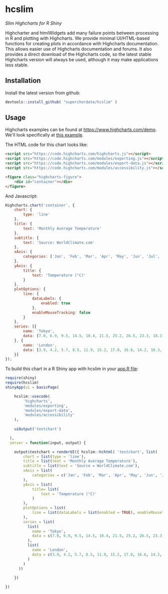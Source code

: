 # hcslim

*Slim Highcharts for R Shiny*

Highcharter and htmlWidgets add many failure points between processing in R and plotting with Highcharts. 
We provide minimal UI/HTML-based functions for creating plots in accordance with Highcharts documentation. 
This allows easier use of Highcharts documentation and forums.
It also provides a direct download of the Highcharts code, so the latest stable Highcharts version will always be used, although it may make applications less stable.

## Installation

Install the latest version from github:

```r
devtools::install_github( "superchordate/hcslim" )
```

## Usage

Highcharts examples can be found at https://www.highcharts.com/demo. We'll look specifically at [this example](https://jsfiddle.net/gh/get/library/pure/highcharts/highcharts/tree/master/samples/highcharts/demo/line-labels/).

The HTML code for this chart looks like:

```html
<script src="https://code.highcharts.com/highcharts.js"></script>
<script src="https://code.highcharts.com/modules/exporting.js"></script>
<script src="https://code.highcharts.com/modules/export-data.js"></script>
<script src="https://code.highcharts.com/modules/accessibility.js"></script>

<figure class="highcharts-figure">
    <div id="container"></div>
</figure>
```

And Javascript:

```js
Highcharts.chart('container', {
    chart: {
        type: 'line'
    },
    title: {
        text: 'Monthly Average Temperature'
    },
    subtitle: {
        text: 'Source: WorldClimate.com'
    },
    xAxis: {
        categories: ['Jan', 'Feb', 'Mar', 'Apr', 'May', 'Jun', 'Jul', 'Aug', 'Sep', 'Oct', 'Nov', 'Dec']
    },
    yAxis: {
        title: {
            text: 'Temperature (°C)'
        }
    },
    plotOptions: {
        line: {
            dataLabels: {
                enabled: true
            },
            enableMouseTracking: false
        }
    },
    series: [{
        name: 'Tokyo',
        data: [7.0, 6.9, 9.5, 14.5, 18.4, 21.5, 25.2, 26.5, 23.3, 18.3, 13.9, 9.6]
    }, {
        name: 'London',
        data: [3.9, 4.2, 5.7, 8.5, 11.9, 15.2, 17.0, 16.6, 14.2, 10.3, 6.6, 4.8]
    }]
});
```

To build this chart in a R Shiny app with hcslim in your [app.R file](https://shiny.rstudio.com/tutorial/written-tutorial/lesson1/):
```R
require(shiny)
require(hcslim)
shinyApp(ui = basicPage(

    hcslim::usecode(
        'highcharts',
        'modules/exporting',
        'modules/export-data',
        'modules/accessibility'
    ),
    
    uiOutput('testchart')

  ),
  server = function(input, output) {

    output$testchart = renderUI({ hcslim::hchtml( 'testchart', list(
        chart = list(type = 'line'),
        title = list(text = 'Monthly Average Temperature'),
        subtitle = list(text = 'Source = WorldClimate.com'),
        xAxis = list(
            categories = c('Jan', 'Feb', 'Mar', 'Apr', 'May', 'Jun', 'Jul', 'Aug', 'Sep', 'Oct', 'Nov', 'Dec')
        ),
        yAxis = list(
            title= list(
                text = 'Temperature (°C)'
            )
        ),
        plotOptions = list(
            line = list(dataLabels = list(enabled = TRUE), enableMouseTracking = FALSE)
        ),
        series = list(
          list(
            name = 'Tokyo',
            data = c(7.0, 6.9, 9.5, 14.5, 18.4, 21.5, 25.2, 26.5, 23.3, 18.3, 13.9, 9.6)
          ),
          list(
            name = 'London',
            data = c(3.9, 4.2, 5.7, 8.5, 11.9, 15.2, 17.0, 16.6, 14.2, 10.3, 6.6, 4.8)
          )
        )
      ))
      
    })

})
```